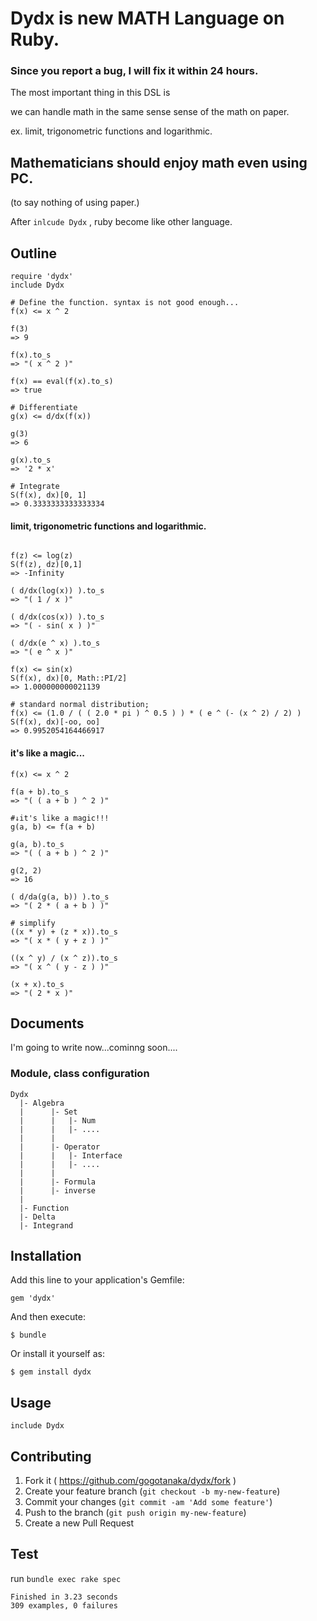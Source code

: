 # Dydx is new MATH Language on Ruby.

### Since you report a bug, I will fix it within 24 hours.

The most important thing in this DSL is

we can handle math in the same sense sense of the math on paper.

ex. limit, trigonometric functions and logarithmic.

## Mathematicians should enjoy math even using PC.
(to say nothing of using paper.)

After `inlcude Dydx` , ruby become like other language.

## Outline
```ruby:
require 'dydx'
include Dydx

# Define the function. syntax is not good enough...
f(x) <= x ^ 2

f(3)
=> 9

f(x).to_s
=> "( x ^ 2 )"

f(x) == eval(f(x).to_s)
=> true

# Differentiate
g(x) <= d/dx(f(x))

g(3)
=> 6

g(x).to_s
=> '2 * x'

# Integrate
S(f(x), dx)[0, 1]
=> 0.3333333333333334
```


#### limit, trigonometric functions and logarithmic.
```ruby:

f(z) <= log(z)
S(f(z), dz)[0,1]
=> -Infinity

( d/dx(log(x)) ).to_s
=> "( 1 / x )"

( d/dx(cos(x)) ).to_s
=> "( - sin( x ) )"

( d/dx(e ^ x) ).to_s
=> "( e ^ x )"

f(x) <= sin(x)
S(f(x), dx)[0, Math::PI/2]
=> 1.000000000021139

# standard normal distribution;
f(x) <= (1.0 / ( ( 2.0 * pi ) ^ 0.5 ) ) * ( e ^ (- (x ^ 2) / 2) )
S(f(x), dx)[-oo, oo]
=> 0.9952054164466917
```

#### it's like a magic...

```ruby:
f(x) <= x ^ 2

f(a + b).to_s
=> "( ( a + b ) ^ 2 )"

#↓it's like a magic!!!
g(a, b) <= f(a + b)

g(a, b).to_s
=> "( ( a + b ) ^ 2 )"

g(2, 2)
=> 16

( d/da(g(a, b)) ).to_s
=> "( 2 * ( a + b ) )"

# simplify
((x * y) + (z * x)).to_s
=> "( x * ( y + z ) )"

((x ^ y) / (x ^ z)).to_s
=> "( x ^ ( y - z ) )"

(x + x).to_s
=> "( 2 * x )"
```


## Documents
I'm going to write now...cominng soon....

### Module, class configuration

```
Dydx
  |- Algebra
  |      |- Set
  |      |   |- Num
  |      |   |- ....
  |      |
  |      |- Operator
  |      |   |- Interface
  |      |   |- ....
  |      |
  |      |- Formula
  |      |- inverse
  |
  |- Function
  |- Delta
  |- Integrand
```

## Installation

Add this line to your application's Gemfile:

    gem 'dydx'

And then execute:

    $ bundle

Or install it yourself as:

    $ gem install dydx

## Usage

    include Dydx

## Contributing

1. Fork it ( https://github.com/gogotanaka/dydx/fork )
2. Create your feature branch (`git checkout -b my-new-feature`)
3. Commit your changes (`git commit -am 'Add some feature'`)
4. Push to the branch (`git push origin my-new-feature`)
5. Create a new Pull Request

## Test

run `bundle exec rake spec`

```
Finished in 3.23 seconds
309 examples, 0 failures
```
